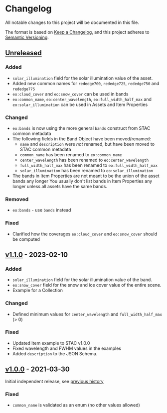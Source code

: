 # Changelog

All notable changes to this project will be documented in this file.

The format is based on [Keep a Changelog](https://keepachangelog.com/en/1.0.0/),
and this project adheres to [Semantic Versioning](https://semver.org/spec/v2.0.0.html).

## [Unreleased]

### Added

- `solar_illumination` field for the solar illumination value of the asset.
- Added new common names for `rededge700`, `rededge725`, `rededge750` and `rededge775`
- `eo:cloud_cover` and `eo:snow_cover` can be used in bands
- `eo:common_name`, `eo:center_wavelength`, `eo:full_width_half_max` and `eo:solar_illumination`
  can be used in Assets and Item Properties

### Changed

- `eo:bands` is now using the more general `bands` construct from STAC common metadata
- The following fields in the Band Object have been moved/renamed:
  - `name` and `description` were *not* renamed, but have been moved to STAC common metadata
  - `common_name` has been renamed to `eo:common_name`
  - `center_wavelength` has been renamed to `eo:center_wavelength`
  - `full_width_half_max` has been renamed to `eo:full_width_half_max`
  - `solar_illumination` has been renamed to `eo:solar_illumination`
- The bands in Item Properties are not meant to be the union of the asset bands any longer
  You usually don't list bands in Item Properties any longer unless all assets have the same bands.

### Removed

- `eo:bands` - use `bands` instead

### Fixed

- Clarified how the coverages `eo:cloud_cover` and `eo:snow_cover` should be computed

## [v1.1.0] - 2023-02-10

### Added

- `solar_illumination` field for the solar illumination value of the band.
- `eo:snow_cover` field for the snow and ice cover value of the entire scene.
- Example for a Collection

### Changed

- Defined minimum values for `center_wavelength` and `full_width_half_max` (> 0)

### Fixed

- Updated Item example to STAC v1.0.0
- Fixed wavelength and FWHM values in the examples
- Added `description` to the JSON Schema.

## [v1.0.0] - 2021-03-30

Initial independent release, see [previous history](https://github.com/radiantearth/stac-spec/commits/v1.0.0-rc.2/extensions/eo)

### Fixed

- `common_name` is validated as an enum (no other values allowed)

[Unreleased]: <https://github.com/stac-extensions/eo/compare/v1.1.0...HEAD>
[v1.1.0]: <https://github.com/stac-extensions/eo/compare/v1.0.0...v1.1.0>
[v1.0.0]: <https://github.com/stac-extensions/eo/tree/v1.0.0>
